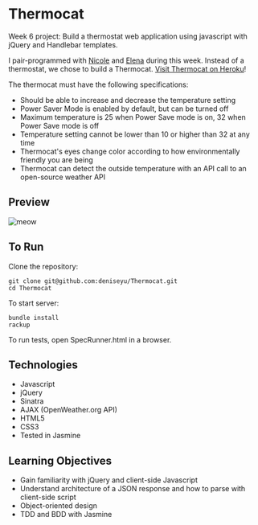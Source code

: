 # Thermocat

Week 6 project: Build a thermostat web application using javascript with jQuery and Handlebar templates.

I pair-programmed with [Nicole](https://github.com/NicolePell) and [Elena](https://github.com/elenagarrone) during this week. Instead of a thermostat, we chose to build a Thermocat. [Visit Thermocat on Heroku](https://thermocat.herokuapp.com)!

The thermocat must have the following specifications:

* Should be able to increase and decrease the temperature setting
* Power Saver Mode is enabled by default, but can be turned off
* Maximum temperature is 25 when Power Save mode is on, 32 when Power Save mode is off
* Temperature setting cannot be lower than 10 or higher than 32 at any time
* Thermocat's eyes change color according to how environmentally friendly you are being
* Thermocat can detect the outside temperature with an API call to an open-source weather API

## Preview

![meow](https://raw.github.com/deniseyu/thermocat/master/public/screenshot.png)

## To Run

Clone the repository:
```
git clone git@github.com:deniseyu/Thermocat.git
cd Thermocat
```
To start server:
```
bundle install
rackup
```
To run tests, open SpecRunner.html in a browser.

## Technologies

* Javascript
* jQuery
* Sinatra
* AJAX (OpenWeather.org API)
* HTML5
* CSS3
* Tested in Jasmine

## Learning Objectives

* Gain familiarity with jQuery and client-side Javascript
* Understand architecture of a JSON response and how to parse with client-side script
* Object-oriented design
* TDD and BDD with Jasmine
